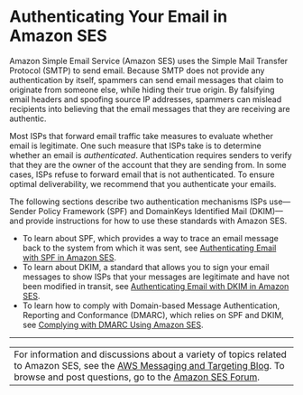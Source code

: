 # Authenticating Your Email in Amazon SES<a name="authentication"></a>

Amazon Simple Email Service \(Amazon SES\) uses the Simple Mail Transfer Protocol \(SMTP\) to send email\. Because SMTP does not provide any authentication by itself, spammers can send email messages that claim to originate from someone else, while hiding their true origin\. By falsifying email headers and spoofing source IP addresses, spammers can mislead recipients into believing that the email messages that they are receiving are authentic\.

Most ISPs that forward email traffic take measures to evaluate whether email is legitimate\. One such measure that ISPs take is to determine whether an email is *authenticated*\. Authentication requires senders to verify that they are the owner of the account that they are sending from\. In some cases, ISPs refuse to forward email that is not authenticated\. To ensure optimal deliverability, we recommend that you authenticate your emails\.

The following sections describe two authentication mechanisms ISPs use—Sender Policy Framework \(SPF\) and DomainKeys Identified Mail \(DKIM\)—and provide instructions for how to use these standards with Amazon SES\. 
+ To learn about SPF, which provides a way to trace an email message back to the system from which it was sent, see [Authenticating Email with SPF in Amazon SES](spf.md)\.
+ To learn about DKIM, a standard that allows you to sign your email messages to show ISPs that your messages are legitimate and have not been modified in transit, see [Authenticating Email with DKIM in Amazon SES](dkim.md)\.
+ To learn how to comply with Domain\-based Message Authentication, Reporting and Conformance \(DMARC\), which relies on SPF and DKIM, see [Complying with DMARC Using Amazon SES](dmarc.md)\.


****  

|  | 
| --- |
| For information and discussions about a variety of topics related to Amazon SES, see the [AWS Messaging and Targeting Blog](https://aws.amazon.com//blogs/messaging-and-targeting/)\. To browse and post questions, go to the [Amazon SES Forum](https://forums.aws.amazon.com/forum.jspa?forumID=90)\. | 